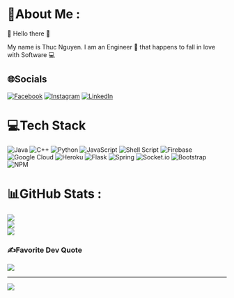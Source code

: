 # 💫About Me :
:wave: Hello there :wave:

My name is Thuc Nguyen. I am an Engineer :construction_worker: that happens to fall in love with Software :computer:

## 🌐Socials
[![Facebook](https://img.shields.io/badge/Facebook-%231877F2.svg?logo=Facebook&logoColor=white)](https://facebook.com/thucngyyen) [![Instagram](https://img.shields.io/badge/Instagram-%23E4405F.svg?logo=Instagram&logoColor=white)](https://instagram.com/thucngyyen) [![LinkedIn](https://img.shields.io/badge/LinkedIn-%230077B5.svg?logo=linkedin&logoColor=white)](https://linkedin.com/in/thucngyyen) 

# 💻Tech Stack
![Java](https://img.shields.io/badge/java-%23ED8B00.svg?style=flat&logo=java&logoColor=white) ![C++](https://img.shields.io/badge/c++-%2300599C.svg?style=flat&logo=c%2B%2B&logoColor=white) ![Python](https://img.shields.io/badge/python-3670A0?style=flat&logo=python&logoColor=ffdd54) ![JavaScript](https://img.shields.io/badge/javascript-%23323330.svg?style=flat&logo=javascript&logoColor=%23F7DF1E) ![Shell Script](https://img.shields.io/badge/shell_script-%23121011.svg?style=flat&logo=gnu-bash&logoColor=white) ![Firebase](https://img.shields.io/badge/firebase-%23039BE5.svg?style=flat&logo=firebase) ![Google Cloud](https://img.shields.io/badge/Google%20Cloud-%234285F4.svg?style=flat&logo=google-cloud&logoColor=white) ![Heroku](https://img.shields.io/badge/heroku-%23430098.svg?style=flat&logo=heroku&logoColor=white) ![Flask](https://img.shields.io/badge/flask-%23000.svg?style=flat&logo=flask&logoColor=white) ![Spring](https://img.shields.io/badge/spring-%236DB33F.svg?style=flat&logo=spring&logoColor=white) ![Socket.io](https://img.shields.io/badge/Socket.io-black?style=flat&logo=socket.io&badgeColor=010101) ![Bootstrap](https://img.shields.io/badge/bootstrap-%23563D7C.svg?style=flat&logo=bootstrap&logoColor=white) ![NPM](https://img.shields.io/badge/NPM-%23000000.svg?style=flat&logo=npm&logoColor=white) 

# 📊GitHub Stats :
![](https://github-readme-stats.vercel.app/api?username=thucngyyen&theme=radical&hide_border=false&include_all_commits=false&count_private=false)<br/>
![](https://github-readme-streak-stats.herokuapp.com/?user=thucngyyen&theme=radical&hide_border=false)<br/>
![](https://github-readme-stats.vercel.app/api/top-langs/?username=thucngyyen&theme=radical&hide_border=false&include_all_commits=false&count_private=false&layout=compact)

### ✍️Favorite Dev Quote
![](https://quotes-github-readme.vercel.app/api?type=horizontal&theme=dark)

<!-- ### 😂Random Dev Meme
<img src="https://random-memer.herokuapp.com/" width="512px"/>
 -->
---
[![](https://visitcount.itsvg.in/api?id=thucngyyen&icon=0&color=0)](https://visitcount.itsvg.in)
